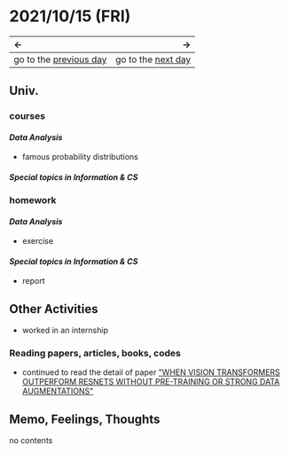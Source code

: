 # 2021/10/15 (FRI)
|←|→|
|:---|---:|
go to the [previous day](./14th.md) | go to the [next day](./16th.md)

## Univ.
### courses
#### *Data Analysis*
- famous probability distributions

#### *Special topics in Information & CS*

### homework
#### *Data Analysis*
- exercise

#### *Special topics in Information & CS*
- report

## Other Activities
- worked in an internship

### Reading papers, articles, books, codes
- continued to read the detail of paper ["WHEN VISION TRANSFORMERS OUTPERFORM RESNETS WITHOUT PRE-TRAINING OR STRONG DATA AUGMENTATIONS"](https://arxiv.org/pdf/2106.01548.pdf)

## Memo, Feelings, Thoughts
no contents
